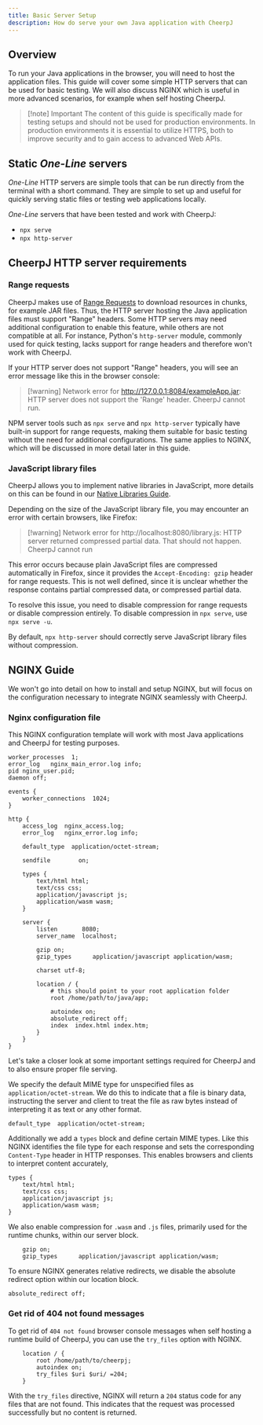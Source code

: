 ```yaml
---
title: Basic Server Setup
description: How do serve your own Java application with CheerpJ
---
```


## Overview

To run your Java applications in the browser, you will need to host the application files. This guide will cover some simple HTTP servers that can be used for basic testing. We will also discuss NGINX which is useful in more advanced scenarios, for example when self hosting CheerpJ.

> [!note] Important
> The content of this guide is specifically made for testing setups and should not be used for production environments. In production environments it is essential to utilize HTTPS, both to improve security and to gain access to advanced Web APIs.

## Static _One-Line_ servers

_One-Line_ HTTP servers are simple tools that can be run directly from the terminal with a short command. They are simple to set up and useful for quickly serving static files or testing web applications locally.

_One-Line_ servers that have been tested and work with CheerpJ:

- `npx serve`
- `npx http-server`

## CheerpJ HTTP server requirements

### Range requests

CheerpJ makes use of [Range Requests](https://developer.mozilla.org/en-US/docs/Web/HTTP/Guides/Range_requests) to download resources in chunks, for example JAR files.
Thus, the HTTP server hosting the Java application files must support "Range" headers. Some HTTP servers may need additional configuration to enable this feature, while others are not compatible at all. For instance, Python's `http-server` module, commonly used for quick testing, lacks support for range headers and therefore won't work with CheerpJ.

If your HTTP server does not support "Range" headers, you will see an error message like this in the browser console:

> [!warning] Network error for http://127.0.0.1:8084/exampleApp.jar: HTTP server does not support the 'Range' header. CheerpJ cannot run.

NPM server tools such as `npx serve` and `npx http-server` typically have built-in support for range requests, making them suitable for basic testing without the need for additional configurations. The same applies to NGINX, which will be discussed in more detail later in this guide.

### JavaScript library files

CheerpJ allows you to implement native libraries in JavaScript, more details on this can be found in our [Native Libraries Guide](/docs/guides/implementing-native-librariest).

Depending on the size of the JavaScript library file, you may encounter an error with certain browsers, like Firefox:

> [!warning] Network error for http://localhost:8080/library.js: HTTP server returned compressed partial data. That should not happen. CheerpJ cannot run

This error occurs because plain JavaScript files are compressed automatically in Firefox, since it provides the `Accept-Encoding: gzip` header for range requests. This is not well defined, since it is unclear whether the response contains partial compressed data, or compressed partial data.

To resolve this issue, you need to disable compression for range requests or disable compression entirely. To disable compression in `npx serve`, use `npx serve -u`.

By default, `npx http-server` should correctly serve JavaScript library files without compression.

## NGINX Guide

We won't go into detail on how to install and setup NGINX, but will focus on the configuration necessary to integrate NGINX seamlessly with CheerpJ.

### Nginx configuration file

This NGINX configuration template will work with most Java applications and CheerpJ for testing purposes.

```nginx title=nginx.conf
worker_processes  1;
error_log   nginx_main_error.log info;
pid nginx_user.pid;
daemon off;

events {
	worker_connections  1024;
}

http {
	access_log  nginx_access.log;
	error_log   nginx_error.log info;

	default_type  application/octet-stream;

	sendfile        on;

	types {
		text/html html;
		text/css css;
		application/javascript js;
		application/wasm wasm;
	}

	server {
		listen       8080;
		server_name  localhost;

		gzip on;
		gzip_types      application/javascript application/wasm;

		charset utf-8;

		location / {
			# this should point to your root application folder
			root /home/path/to/java/app;

			autoindex on;
			absolute_redirect off;
			index  index.html index.htm;
		}
	}
}
```

Let's take a closer look at some important settings required for CheerpJ and to also ensure proper file serving.

We specify the default MIME type for unspecified files as `application/octet-stream`. We do this to indicate that a file is binary data, instructing the server and client to treat the file as raw bytes instead of interpreting it as text or any other format.

```nginx
default_type  application/octet-stream;
```

Additionally we add a `types` block and define certain MIME types. Like this NGINX identifies the file type for each response and sets the corresponding `Content-Type` header in HTTP responses. This enables browsers and clients to interpret content accurately,

```nginx
types {
	text/html html;
	text/css css;
	application/javascript js;
	application/wasm wasm;
}
```

We also enable compression for `.wasm` and `.js` files, primarily used for the runtime chunks, within our server block.

```nginx
	gzip on;
	gzip_types      application/javascript application/wasm;
```

To ensure NGINX generates relative redirects, we disable the absolute redirect option within our location block.

```nginx
absolute_redirect off;
```

### Get rid of 404 not found messages

To get rid of `404 not found` browser console messages when self hosting a runtime build of CheerpJ, you can use the `try_files` option with NGINX.

```nginx {4}
	location / {
		root /home/path/to/cheerpj;
		autoindex on;
		try_files $uri $uri/ =204;
	}
```

With the `try_files` directive, NGINX will return a `204` status code for any files that are not found. This indicates that the request was processed successfully but no content is returned.
